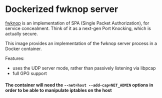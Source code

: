 # Dockerized fwknop server

[fwknop][] is an implementation of SPA (Single Packet Authorization), for service concealment. Think of it as a next-gen Port Knocking, which is actually secure.

This image provides an implementation of the fwknop server process in a Docker container.

Features:

- uses the UDP server mode, rather than passively listening via libpcap
- full GPG support

#### The container will need the `--net=host --add-cap=NET_ADMIN` options in order to be able to manipulate iptables on the host

[fwknop]: https://github.com/mrash/fwknop
